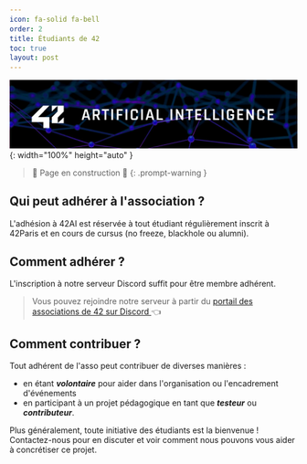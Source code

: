 ```yaml
---
icon: fa-solid fa-bell
order: 2
title: Étudiants de 42
toc: true
layout: post
---
```


![42AI banniere](/assets/img/banners/banner_black_op60.png){: width="100%" height="auto" }

> 🚧 Page en construction 🚧
{: .prompt-warning }

## Qui peut adhérer à l'association ? 

L'adhésion à 42AI est réservée à tout étudiant régulièrement inscrit à 42Paris et en cours de cursus (no freeze, blackhole ou alumni).

## Comment adhérer ? 

L'inscription à notre serveur Discord suffit pour être membre adhérent. 

> Vous pouvez rejoindre notre serveur à partir du [portail des associations de 42 sur Discord ](https://discord.com/channels/887850395697807362/887850396314398720) 👈

## Comment contribuer ? 

Tout adhérent de l'asso peut contribuer de diverses manières : 


- en étant ***volontaire*** pour aider dans l'organisation ou l'encadrement d'événements 
- en participant à un projet pédagogique en tant que ***testeur*** ou ***contributeur***. 


Plus généralement, toute initiative des étudiants est la bienvenue ! Contactez-nous pour en discuter et voir comment nous pouvons vous aider à concrétiser ce projet. 

